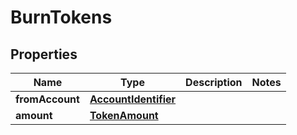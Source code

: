 

# BurnTokens


## Properties

Name | Type | Description | Notes
------------ | ------------- | ------------- | -------------
**fromAccount** | [**AccountIdentifier**](AccountIdentifier.md) |  | 
**amount** | [**TokenAmount**](TokenAmount.md) |  | 



